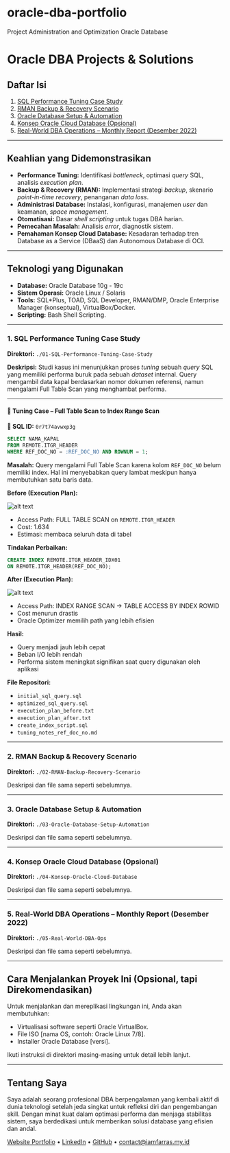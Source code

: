 # oracle-dba-portfolio
Project Administration and Optimization Oracle Database

# Oracle DBA Projects & Solutions
## Daftar Isi

1.  [SQL Performance Tuning Case Study](#1-sql-performance-tuning-case-study)
2.  [RMAN Backup & Recovery Scenario](#2-rman-backup--recovery-scenario)
3.  [Oracle Database Setup & Automation](#3-oracle-database-setup--automation)
4.  [Konsep Oracle Cloud Database (Opsional)](#4-konsep-oracle-cloud-database-opsional)
5.  [Real-World DBA Operations – Monthly Report (Desember 2022)](#5-real-world-dba-operations--monthly-report-desember-2022)

---

## Keahlian yang Didemonstrasikan

* **Performance Tuning:** Identifikasi *bottleneck*, optimasi *query* SQL, analisis *execution plan*.
* **Backup & Recovery (RMAN):** Implementasi strategi *backup*, skenario *point-in-time recovery*, penanganan *data loss*.
* **Administrasi Database:** Instalasi, konfigurasi, manajemen *user* dan keamanan, *space management*.
* **Otomatisasi:** Dasar *shell scripting* untuk tugas DBA harian.
* **Pemecahan Masalah:** Analisis *error*, diagnostik sistem.
* **Pemahaman Konsep Cloud Database:** Kesadaran terhadap tren Database as a Service (DBaaS) dan Autonomous Database di OCI.

---

## Teknologi yang Digunakan

* **Database:** Oracle Database 10g - 19c
* **Sistem Operasi:** Oracle Linux / Solaris
* **Tools:** SQL*Plus, TOAD, SQL Developer, RMAN/DMP, Oracle Enterprise Manager (konseptual), VirtualBox/Docker.
* **Scripting:** Bash Shell Scripting.

---

### 1. SQL Performance Tuning Case Study

**Direktori:** `./01-SQL-Performance-Tuning-Case-Study`

**Deskripsi:**
Studi kasus ini menunjukkan proses *tuning* sebuah *query* SQL yang memiliki performa buruk pada sebuah *dataset* internal. Query mengambil data kapal berdasarkan nomor dokumen referensi, namun mengalami Full Table Scan yang menghambat performa.

---

#### 🔧 Tuning Case – Full Table Scan to Index Range Scan

**📌 SQL ID:** `0r7t74avwxp3g`

```sql
SELECT NAMA_KAPAL
FROM REMOTE.ITGR_HEADER
WHERE REF_DOC_NO = :REF_DOC_NO AND ROWNUM = 1;
```

**Masalah:**
Query mengalami Full Table Scan karena kolom `REF_DOC_NO` belum memiliki index. Hal ini menyebabkan query lambat meskipun hanya membutuhkan satu baris data.

**Before (Execution Plan):**

![alt text](<EP BEFORE.png>)

- Access Path: FULL TABLE SCAN on `REMOTE.ITGR_HEADER`
- Cost: 1.634
- Estimasi: membaca seluruh data di tabel

**Tindakan Perbaikan:**
```sql
CREATE INDEX REMOTE.ITGR_HEADER_IDX01
ON REMOTE.ITGR_HEADER(REF_DOC_NO);
```

**After (Execution Plan):**

![alt text](<EP AFTER.png>)

- Access Path: INDEX RANGE SCAN → TABLE ACCESS BY INDEX ROWID
- Cost menurun drastis
- Oracle Optimizer memilih path yang lebih efisien

**Hasil:**
- Query menjadi jauh lebih cepat
- Beban I/O lebih rendah
- Performa sistem meningkat signifikan saat query digunakan oleh aplikasi

**File Repositori:**
- `initial_sql_query.sql`
- `optimized_sql_query.sql`
- `execution_plan_before.txt`
- `execution_plan_after.txt`
- `create_index_script.sql`
- `tuning_notes_ref_doc_no.md`

---

### 2. RMAN Backup & Recovery Scenario

**Direktori:** `./02-RMAN-Backup-Recovery-Scenario`

Deskripsi dan file sama seperti sebelumnya.

---

### 3. Oracle Database Setup & Automation

**Direktori:** `./03-Oracle-Database-Setup-Automation`

Deskripsi dan file sama seperti sebelumnya.

---

### 4. Konsep Oracle Cloud Database (Opsional)

**Direktori:** `./04-Konsep-Oracle-Cloud-Database`

Deskripsi dan file sama seperti sebelumnya.

---

### 5. Real-World DBA Operations – Monthly Report (Desember 2022)

**Direktori:** `./05-Real-World-DBA-Ops`

Deskripsi dan file sama seperti sebelumnya.

---

## Cara Menjalankan Proyek Ini (Opsional, tapi Direkomendasikan)

Untuk menjalankan dan mereplikasi lingkungan ini, Anda akan membutuhkan:
* Virtualisasi software seperti Oracle VirtualBox.
* File ISO [nama OS, contoh: Oracle Linux 7/8].
* Installer Oracle Database [versi].

Ikuti instruksi di direktori masing-masing untuk detail lebih lanjut.

---

## Tentang Saya

Saya adalah seorang profesional DBA berpengalaman yang kembali aktif di dunia teknologi setelah jeda singkat untuk refleksi diri dan pengembangan skill. Dengan minat kuat dalam optimasi performa dan menjaga stabilitas sistem, saya berdedikasi untuk memberikan solusi database yang efisien dan andal.

[Website Portfolio](https://iamfarras.my.id) • [LinkedIn](https://linkedin.com/in/iamfarras) • [GitHub](https://github.com/iamfarras) • contact@iamfarras.my.id
